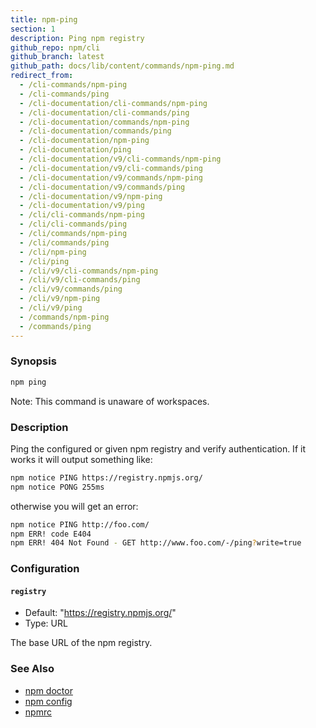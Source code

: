 ```yaml
---
title: npm-ping
section: 1
description: Ping npm registry
github_repo: npm/cli
github_branch: latest
github_path: docs/lib/content/commands/npm-ping.md
redirect_from:
  - /cli-commands/npm-ping
  - /cli-commands/ping
  - /cli-documentation/cli-commands/npm-ping
  - /cli-documentation/cli-commands/ping
  - /cli-documentation/commands/npm-ping
  - /cli-documentation/commands/ping
  - /cli-documentation/npm-ping
  - /cli-documentation/ping
  - /cli-documentation/v9/cli-commands/npm-ping
  - /cli-documentation/v9/cli-commands/ping
  - /cli-documentation/v9/commands/npm-ping
  - /cli-documentation/v9/commands/ping
  - /cli-documentation/v9/npm-ping
  - /cli-documentation/v9/ping
  - /cli/cli-commands/npm-ping
  - /cli/cli-commands/ping
  - /cli/commands/npm-ping
  - /cli/commands/ping
  - /cli/npm-ping
  - /cli/ping
  - /cli/v9/cli-commands/npm-ping
  - /cli/v9/cli-commands/ping
  - /cli/v9/commands/ping
  - /cli/v9/npm-ping
  - /cli/v9/ping
  - /commands/npm-ping
  - /commands/ping
---
```


### Synopsis

```bash
npm ping
```

Note: This command is unaware of workspaces.

### Description

Ping the configured or given npm registry and verify authentication.
If it works it will output something like:

```bash
npm notice PING https://registry.npmjs.org/
npm notice PONG 255ms
```
otherwise you will get an error:
```bash
npm notice PING http://foo.com/
npm ERR! code E404
npm ERR! 404 Not Found - GET http://www.foo.com/-/ping?write=true
```

### Configuration

#### `registry`

* Default: "https://registry.npmjs.org/"
* Type: URL

The base URL of the npm registry.

### See Also

* [npm doctor](/cli/v9/commands/npm-doctor)
* [npm config](/cli/v9/commands/npm-config)
* [npmrc](/cli/v9/configuring-npm/npmrc)
